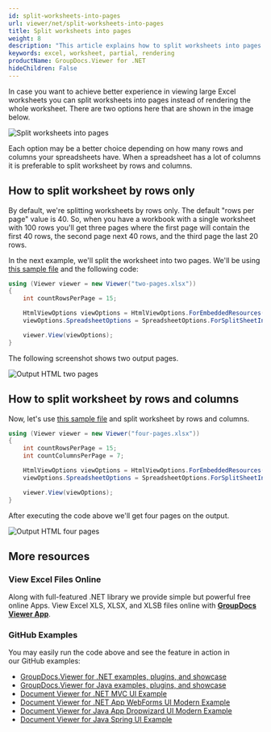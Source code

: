 ```yaml
---
id: split-worksheets-into-pages
url: viewer/net/split-worksheets-into-pages
title: Split worksheets into pages
weight: 8
description: "This article explains how to split worksheets into pages when viewing Spreadsheets with GroupDocs.Viewer within your .NET applications."
keywords: excel, worksheet, partial, rendering
productName: GroupDocs.Viewer for .NET
hideChildren: False
---
```

In case you want to achieve better experience in viewing large Excel worksheets you can split worksheets into pages instead of rendering the whole worksheet. There are two options here that are shown in the image below.

![Split worksheets into pages](viewer/net/images/split-worksheets-into-pages/split-by-rows-and-split-by-rows-and-columns.png)

Each option may be a better choice depending on how many rows and columns your spreadsheets have. When a spreadsheet has a lot of columns it is preferable to split worksheet by rows and columns.

## How to split worksheet by rows only

By default, we're splitting worksheets by rows only. The default "rows per page" value is 40. So, when you have a workbook with a single worksheet with 100 rows you'll get three pages where the first page will contain the first 40 rows, the second page next 40 rows, and the third page the last 20 rows.

In the next example, we'll split the worksheet into two pages. We'll be using [this sample file](viewer/net/sample-files/split-worksheets-into-pages/two-pages.xlsx) and the following code:

```csharp
using (Viewer viewer = new Viewer("two-pages.xlsx"))
{
    int countRowsPerPage = 15;

    HtmlViewOptions viewOptions = HtmlViewOptions.ForEmbeddedResources();
    viewOptions.SpreadsheetOptions = SpreadsheetOptions.ForSplitSheetIntoPages(countRowsPerPage);

    viewer.View(viewOptions);
}
```

The following screenshot shows two output pages.

![Output HTML two pages](viewer/net/images/split-worksheets-into-pages/output-html-two-pages.png)

## How to split worksheet by rows and columns

Now, let's use [this sample file](viewer/net/sample-files/split-worksheets-into-pages/four-pages.xlsx) and split worksheet by rows and columns.

```csharp
using (Viewer viewer = new Viewer("four-pages.xlsx"))
{
    int countRowsPerPage = 15;
    int countColumnsPerPage = 7;

    HtmlViewOptions viewOptions = HtmlViewOptions.ForEmbeddedResources();
    viewOptions.SpreadsheetOptions = SpreadsheetOptions.ForSplitSheetIntoPages(countRowsPerPage, countColumnsPerPage);

    viewer.View(viewOptions);
}
```

After executing the code above we'll get four pages on the output.

![Output HTML four pages](viewer/net/images/split-worksheets-into-pages/output-html-four-pages.png)

## More resources

### View Excel Files Online

Along with full-featured .NET library we provide simple but powerful free online Apps.
View Excel XLS, XLSX, and XLSB files online with **[GroupDocs Viewer App](https://products.groupdocs.app/viewer/excel)**.

### GitHub Examples

You may easily run the code above and see the feature in action in our GitHub examples:

* [GroupDocs.Viewer for .NET examples, plugins, and showcase](https://github.com/groupdocs-viewer/GroupDocs.Viewer-for-.NET)
* [GroupDocs.Viewer for Java examples, plugins, and showcase](https://github.com/groupdocs-viewer/GroupDocs.Viewer-for-Java)
* [Document Viewer for .NET MVC UI Example](https://github.com/groupdocs-viewer/GroupDocs.Viewer-for-.NET-MVC)
* [Document Viewer for .NET App WebForms UI Modern Example](https://github.com/groupdocs-viewer/GroupDocs.Viewer-for-.NET-WebForms)
* [Document Viewer for Java App Dropwizard UI Modern Example](https://github.com/groupdocs-viewer/GroupDocs.Viewer-for-Java-Dropwizard)
* [Document Viewer for Java Spring UI Example](https://github.com/groupdocs-viewer/GroupDocs.Viewer-for-Java-Spring)
